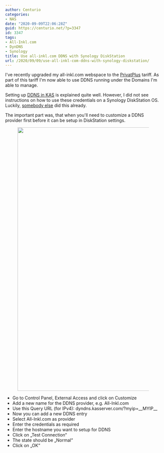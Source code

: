 ```yaml
---
author: Centurio
categories:
- NAS
date: "2020-09-09T22:06:28Z"
guid: https://centurio.net/?p=3347
id: 3347
tags:
- All-Inkl.com
- DynDNS
- Synology
title: Use all-inkl.com DDNS with Synology DiskStation
url: /2020/09/09/use-all-inkl-com-ddns-with-synology-diskstation/
---
```

I've recently upgraded my all-inkl.com webspace to the [PrivatPlus](https://all-inkl.com/webhosting/privatplus/) tariff. As part of this tariff I'm now able to use DDNS running under the Domains I'm able to manage.

Setting up [DDNS in KAS](https://all-inkl.com/wichtig/anleitungen/kas/tools/ddns-dynamisches-dns/benutzer-anlegen-im-kas_362.html) is explained quite well. However, I did not see instructions on how to use these credentials on a Synology DiskStation OS. Luckily, [somebody else](https://www.ask-sheldon.com/inkl-com-ddns-synology-nas/) did this already.

The important part was, that when you'll need to customize a DDNS provider first before it can be setup in DiskStation settings.<figure class="wp-block-image size-large">

<img loading="lazy" width="1024" height="848" src="https://centurio.net/wp-content/uploads/2020/09/All-InklDDNSSynologySettings-1024x848.png" alt="" class="wp-image-3348" srcset="https://centurio.net/wp-content/uploads/2020/09/All-InklDDNSSynologySettings-1024x848.png 1024w, https://centurio.net/wp-content/uploads/2020/09/All-InklDDNSSynologySettings-300x248.png 300w, https://centurio.net/wp-content/uploads/2020/09/All-InklDDNSSynologySettings-768x636.png 768w, https://centurio.net/wp-content/uploads/2020/09/All-InklDDNSSynologySettings.png 1208w" sizes="(max-width: 1024px) 100vw, 1024px" /> </figure> 

  * Go to Control Panel, External Access and click on Customize
  * Add a new name for the DDNS provider, e.g. All-Inkl.com
  * Use this Query URL (for IPv4): dyndns.kasserver.com/?myip=\_\_MYIP\_\_
  * Now you can add a new DDNS entry
  * Select All-Inkl.com as provider
  * Enter the credentials as required
  * Enter the hostname you want to setup for DDNS
  * Click on &#8222;Test Connection&#8220;
  * The state should be &#8222;Normal&#8220;
  * Click on &#8222;OK&#8220;